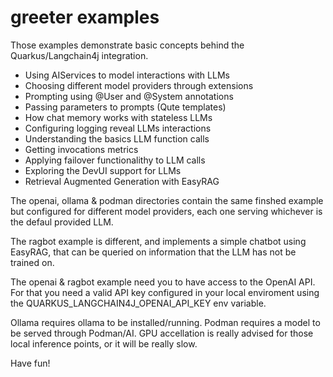 # greeter examples

Those examples demonstrate basic concepts behind the Quarkus/Langchain4j integration.

* Using AIServices to model interactions with LLMs
* Choosing different model providers through extensions
* Prompting using @User and @System annotations
* Passing parameters to prompts (Qute templates)
* How chat memory works with stateless LLMs
* Configuring logging reveal LLMs interactions
* Understanding the basics LLM function calls
* Getting invocations metrics
* Applying failover functionalithy to LLM calls
* Exploring the DevUI support for LLMs
* Retrieval Augmented Generation with EasyRAG

The openai, ollama & podman directories contain the
same finshed example but configured for different model
providers, each one serving whichever is the defaul
provided LLM.

The ragbot example is different, and implements a simple
chatbot using EasyRAG, that can be queried on information
that the LLM has not be trained on.

The openai & ragbot example need you to have access
to the OpenAI API. For that you need a valid API
key configured in your local enviroment using the
QUARKUS_LANGCHAIN4J_OPENAI_API_KEY env variable.

Ollama requires ollama to be installed/running. Podman requires a model to be served through Podman/AI. GPU
accellation is really advised for those local inference
points, or it will be really slow.

Have fun!
